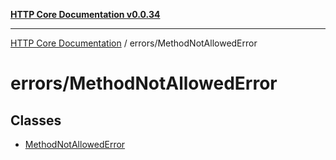 [**HTTP Core Documentation v0.0.34**](../../README.md)

***

[HTTP Core Documentation](../../modules.md) / errors/MethodNotAllowedError

# errors/MethodNotAllowedError

## Classes

- [MethodNotAllowedError](classes/MethodNotAllowedError.md)
